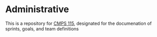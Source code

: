 # Administrative

This is a repository for [CMPS 115](https://sites.google.com/a/ucsc.edu/cmps115-winter18/), designated for the documenation of sprints, goals, and team definitions
